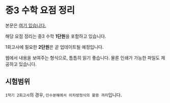 # 중3 수학 요점 정리

본문은 [여기 있습니다.](https://fennecfoxgaon.github.io/MiddleSchool3MathSummary/summary)

해당 요점 정리는 중3 수학 **1단원**을 포함하고 있습니다.

1회고사에 필요한 **2단원**은 곧 업데이트될 예정입니다.

웹에서 내용을 보여주는 형식으로, 틈틈히 읽기 좋습니다. 물론 인쇄가 가능한 파일도 제공하고 있습니다.

## 시험범위

`1학기 2회고사`의 경우, `인수분해에서 이차방정식의 활용 까지`입니다.